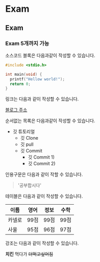 # Exam
## Exam
### Exam 5개까지 가능

소스코드 블록은 다음과같이 작성할 수 있습니다.

```c
#include <stdio.h>

int main(void) {
  printf("Hellow world!");
  return 0;
}

```

링크는 다음과 같이 작성할 수 있습니다. 

[블로그 주소](https://blog.naver.com/sykie12)


순서없는 목록은 다음과같이 작성할 수 있습니다.

* 깃 튜토리얼
  * 깃 Clone
  * 깃 pull
  * 깃 Commit
    * 깃 Commit 1)
    * 깃 Commit 2)

인용구문은 다음과 같이 작할 수 있습니다. 

> '공부합시다'

테이블은 다음과 같이 작성할 수 있습니다.

이름|영어|정보|수학
---|---|---|---|
카넬로 |99점|99점|99점|
사울 |95점|96점|97점|

강조는 다음과 같이 작성할 수 있습니다.

**치킨** 먹다가 ~~더먹고싶어짐~~

